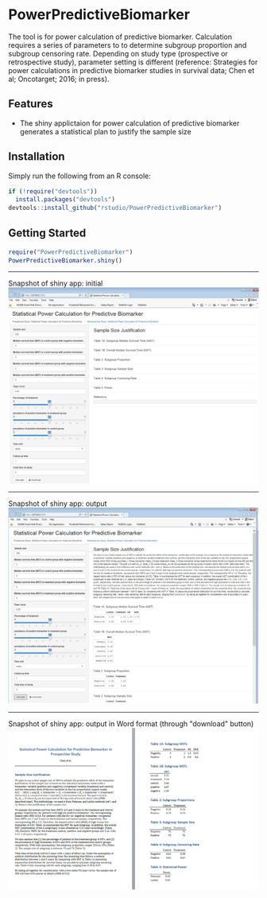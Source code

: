 # PowerPredictiveBiomarker

The tool is for power calculation of predictive biomarker. Calculation requires a series of parameters to to determine subgroup proportion and subgroup censoring rate. Depending on study type (prospective or retrospective study), parameter setting is different (reference: Strategies for power calculations in predictive biomarker studies in survival data; Chen et al; Oncotarget; 2016; in press).

## Features

* The shiny applictaion for power calculation of predictive biomarker generates a statistical plan to justify the sample size

## Installation

Simply run the following from an R console:

```r
if (!require("devtools"))
  install.packages("devtools")
devtools::install_github("rstudio/PowerPredictiveBiomarker")
```

## Getting Started

```r
require("PowerPredictiveBiomarker")
PowerPredictiveBiomarker.shiny()
```
-------------------------------
Snapshot of shiny app: initial 
![snapshot of shiny app: initial](inst/img/powershiny1.png)

-------------------------------
Snapshot of shiny app: output
![snapshot of shiny app: output](inst/img/powershiny2.png)

-------------------------------
Snapshot of shiny app: output in Word format (through "download" button)
![snapshot of shiny app: output](inst/img/powershiny3.png)
